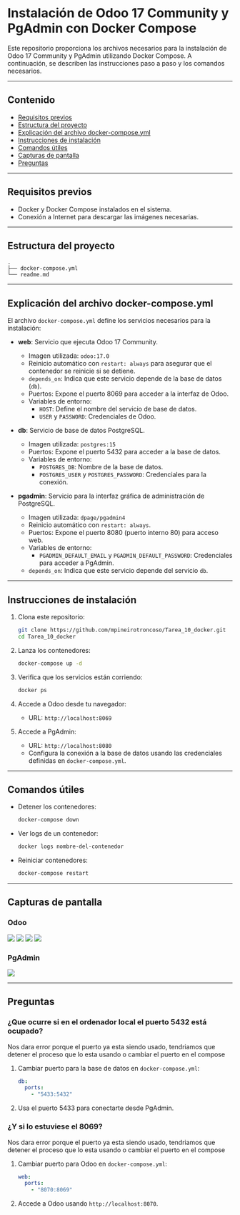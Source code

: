 # Instalación de Odoo 17 Community y PgAdmin con Docker Compose

Este repositorio proporciona los archivos necesarios para la instalación de Odoo 17 Community y PgAdmin utilizando Docker Compose. A continuación, se describen las instrucciones paso a paso y los comandos necesarios.

---

## Contenido

- [Requisitos previos](#requisitos-previos)
- [Estructura del proyecto](#estructura-del-proyecto)
- [Explicación del archivo docker-compose.yml](#explicación-del-archivo-docker-composeyml)
- [Instrucciones de instalación](#instrucciones-de-instalación)
- [Comandos útiles](#comandos-útiles)
- [Capturas de pantalla](#capturas-de-pantalla)
- [Preguntas](#preguntas)

---

## Requisitos previos

- Docker y Docker Compose instalados en el sistema.
- Conexión a Internet para descargar las imágenes necesarias.

---

## Estructura del proyecto
```
.
├── docker-compose.yml
└── readme.md
```

---

## Explicación del archivo docker-compose.yml

El archivo `docker-compose.yml` define los servicios necesarios para la instalación:

- **web**: Servicio que ejecuta Odoo 17 Community.
  - Imagen utilizada: `odoo:17.0`
  - Reinicio automático con `restart: always` para asegurar que el contenedor se reinicie si se detiene.
  - `depends_on`: Indica que este servicio depende de la base de datos (`db`).
  - Puertos: Expone el puerto 8069 para acceder a la interfaz de Odoo.
  - Variables de entorno:
    - `HOST`: Define el nombre del servicio de base de datos.
    - `USER` y `PASSWORD`: Credenciales de Odoo.

- **db**: Servicio de base de datos PostgreSQL.
  - Imagen utilizada: `postgres:15`
  - Puertos: Expone el puerto 5432 para acceder a la base de datos.
  - Variables de entorno:
    - `POSTGRES_DB`: Nombre de la base de datos.
    - `POSTGRES_USER` y `POSTGRES_PASSWORD`: Credenciales para la conexión.

- **pgadmin**: Servicio para la interfaz gráfica de administración de PostgreSQL.
  - Imagen utilizada: `dpage/pgadmin4`
  - Reinicio automático con `restart: always`.
  - Puertos: Expone el puerto 8080 (puerto interno 80) para acceso web.
  - Variables de entorno:
    - `PGADMIN_DEFAULT_EMAIL` y `PGADMIN_DEFAULT_PASSWORD`: Credenciales para acceder a PgAdmin.
  - `depends_on`: Indica que este servicio depende del servicio `db`.

---

## Instrucciones de instalación

1. Clona este repositorio:
   ```sh
   git clone https://github.com/mpineirotroncoso/Tarea_10_docker.git
   cd Tarea_10_docker
   ```

2. Lanza los contenedores:
   ```sh
   docker-compose up -d
   ```

3. Verifica que los servicios están corriendo:
   ```sh
   docker ps
   ```

4. Accede a Odoo desde tu navegador:
   - URL: `http://localhost:8069`

5. Accede a PgAdmin:
   - URL: `http://localhost:8080`
   - Configura la conexión a la base de datos usando las credenciales definidas en `docker-compose.yml`.

---

## Comandos útiles

- Detener los contenedores:
  ```sh
  docker-compose down
  ```

- Ver logs de un contenedor:
  ```sh
  docker logs nombre-del-contenedor
  ```

- Reiniciar contenedores:
  ```sh
  docker-compose restart
  ```

---

## Capturas de pantalla

### Odoo

![](img/odoo1.png)
![](img/odoo2.png)
![](img/odoo3.png)
![](img/odoo4.png)

### PgAdmin

![](img/pgadmin.png)

---

## Preguntas

### ¿Que ocurre si en el ordenador local el puerto 5432 está ocupado?

Nos dara error porque el puerto ya esta siendo usado, tendriamos que detener el proceso que lo esta usando o cambiar el puerto en el compose

1. Cambiar puerto para la base de datos en `docker-compose.yml`:
   ```yaml
   db:
     ports:
       - "5433:5432"
   ```
2. Usa el puerto 5433 para conectarte desde PgAdmin.

### ¿Y si lo estuviese el 8069? 

Nos dara error porque el puerto ya esta siendo usado, tendriamos que detener el proceso que lo esta usando o cambiar el puerto en el compose

1. Cambiar puerto para Odoo en `docker-compose.yml`:
   ```yaml
   web:
     ports:
       - "8070:8069"
   ```
2. Accede a Odoo usando `http://localhost:8070`.
